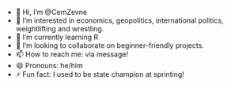 - 👋 Hi, I’m @CemZevne
- 👀 I’m interested in economics, geopolitics, international politics, weightlifting and wrestling. 
- 🌱 I’m currently learning R
- 💞️ I’m looking to collaborate on beginner-friendly projects. 
- 📫 How to reach me: via message!
- 😄 Pronouns: he/him
- ⚡ Fun fact: I used to be state champion at sprinting!

<!---
CemZevne/CemZevne is a ✨ special ✨ repository because its `README.md` (this file) appears on your GitHub profile.
You can click the Preview link to take a look at your changes.
--->
